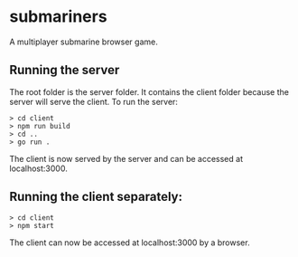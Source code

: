 # submariners
A multiplayer submarine browser game.

## Running the server
The root folder is the server folder.  It contains the client folder because the server will serve the client.  To run the server:
```
> cd client
> npm run build
> cd ..
> go run .
```
The client is now served by the server and can be accessed at localhost:3000.

## Running the client separately:
```
> cd client
> npm start
```
The client can now be accessed at localhost:3000 by a browser.
